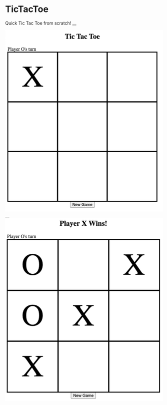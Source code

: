 # TicTacToe
Quick Tic Tac Toe from scratch! __

![alt text](https://github.com/AnimalFace/TicTacToe/blob/master/sample1.png?raw=true) __
![alt text](https://github.com/AnimalFace/TicTacToe/blob/master/sample2.png?raw=true)
